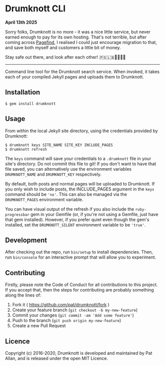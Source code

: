 # Drumknott CLI

**April 13th 2025**

Sorry folks, Drumknott is no more - it was a nice little service, but never earned enough to pay for its own hosting. That's not terrible, but after coming across [Pagefind](https://pagefind.app), I realised I could just encourage migration to that, and save both myself and customers a little bit of money.

Stay safe out there, and look after each other! 🇵🇸🇱🇧🏳️‍⚧️🏳️‍🌈

---

Command line tool for the Drumknott search service. When invoked, it takes each of your compiled Jekyll pages and uploads them to Drumknott.

## Installation

    $ gem install drumknott

## Usage

From within the local Jekyll site directory, using the credentials provided by Drumknott:

    $ drumknott keys SITE_NAME SITE_KEY INCLUDE_PAGES
    $ drumknott refresh

The `keys` command will save your credentials to a `.drumknott` file in your site's directory. Do not commit this file to git! If you don't want to have that file saved, you can alternatively use the environment variables `DRUMKNOTT_NAME` and `DRUMKNOTT_KEY` respectively.

By default, both posts and normal pages will be uploaded to Drumknott. If you only wish to include posts, the INCLUDE_PAGES argument in the `keys` command should be `'no'`. This can also be managed via the `DRUMKNOTT_PAGES` environment variable.

You can have visual output of the refresh if you also include the `ruby-progressbar` gem in your Gemfile (or, if you're not using a Gemfile, just have that gem installed). However, if you prefer quiet even though the gem's installed, set the `DRUMKNOTT_SILENT` environment variable to be `'true'`.

## Development

After checking out the repo, run `bin/setup` to install dependencies. Then, run `bin/console` for an interactive prompt that will allow you to experiment.

## Contributing

Firstly, please note the Code of Conduct for all contributions to this project. If you accept that, then the steps for contributing are probably something along the lines of:

1. Fork it ( https://github.com/pat/drumknott/fork )
2. Create your feature branch (`git checkout -b my-new-feature`)
3. Commit your changes (`git commit -am 'Add some feature'`)
4. Push to the branch (`git push origin my-new-feature`)
5. Create a new Pull Request

## Licence

Copyright (c) 2016-2020, Drumknott is developed and maintained by Pat Allan, and is released under the open MIT Licence.
